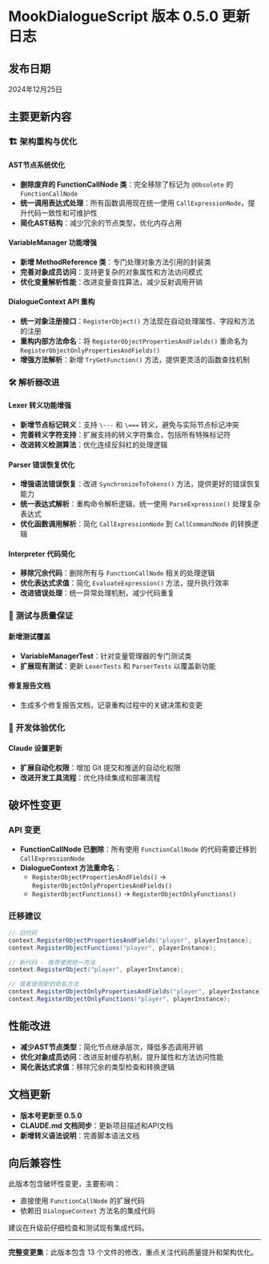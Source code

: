 # MookDialogueScript 版本 0.5.0 更新日志

## 发布日期
2024年12月25日

## 主要更新内容

### 🏗️ 架构重构与优化

#### AST节点系统优化
- **删除废弃的 FunctionCallNode 类**：完全移除了标记为 `@Obsolete` 的 `FunctionCallNode`
- **统一调用表达式处理**：所有函数调用现在统一使用 `CallExpressionNode`，提升代码一致性和可维护性
- **简化AST结构**：减少冗余的节点类型，优化内存占用

#### VariableManager 功能增强
- **新增 MethodReference 类**：专门处理对象方法引用的封装类
- **完善对象成员访问**：支持更复杂的对象属性和方法访问模式
- **优化变量解析性能**：改进变量查找算法，减少反射调用开销

#### DialogueContext API 重构
- **统一对象注册接口**：`RegisterObject()` 方法现在自动处理属性、字段和方法的注册
- **重构内部方法命名**：将 `RegisterObjectPropertiesAndFields()` 重命名为 `RegisterObjectOnlyPropertiesAndFields()`
- **增强方法解析**：新增 `TryGetFunction()` 方法，提供更灵活的函数查找机制

### 🛠️ 解析器改进

#### Lexer 转义功能增强
- **新增节点标记转义**：支持 `\---` 和 `\===` 转义，避免与实际节点标记冲突
- **完善转义字符支持**：扩展支持的转义字符集合，包括所有特殊标记符
- **改进转义检测算法**：优化连续反斜杠的处理逻辑

#### Parser 错误恢复优化
- **增强语法错误恢复**：改进 `SynchronizeToTokens()` 方法，提供更好的错误恢复能力
- **统一表达式解析**：重构命令解析逻辑，统一使用 `ParseExpression()` 处理复杂表达式
- **优化函数调用解析**：简化 `CallExpressionNode` 到 `CallCommandNode` 的转换逻辑

#### Interpreter 代码简化
- **移除冗余代码**：删除所有与 `FunctionCallNode` 相关的处理逻辑
- **优化表达式求值**：简化 `EvaluateExpression()` 方法，提升执行效率
- **改进错误处理**：统一异常处理机制，减少代码重复

### 🧪 测试与质量保证

#### 新增测试覆盖
- **VariableManagerTest**：针对变量管理器的专门测试类
- **扩展现有测试**：更新 `LexerTests` 和 `ParserTests` 以覆盖新功能

#### 修复报告文档
- 生成多个修复报告文档，记录重构过程中的关键决策和变更

### 🔧 开发体验优化

#### Claude 设置更新
- **扩展自动化权限**：增加 Git 提交和推送的自动化权限
- **改进开发工具流程**：优化持续集成和部署流程

## 破坏性变更

### API 变更
- **FunctionCallNode 已删除**：所有使用 `FunctionCallNode` 的代码需要迁移到 `CallExpressionNode`
- **DialogueContext 方法重命名**：
  - `RegisterObjectPropertiesAndFields()` → `RegisterObjectOnlyPropertiesAndFields()`
  - `RegisterObjectFunctions()` → `RegisterObjectOnlyFunctions()`

### 迁移建议
```csharp
// 旧代码
context.RegisterObjectPropertiesAndFields("player", playerInstance);
context.RegisterObjectFunctions("player", playerInstance);

// 新代码 - 推荐使用统一方法
context.RegisterObject("player", playerInstance);

// 或者使用新的命名方法
context.RegisterObjectOnlyPropertiesAndFields("player", playerInstance);
context.RegisterObjectOnlyFunctions("player", playerInstance);
```

## 性能改进

- **减少AST节点类型**：简化节点继承层次，降低多态调用开销
- **优化对象成员访问**：改进反射缓存机制，提升属性和方法访问性能
- **简化表达式求值**：移除冗余的类型检查和转换逻辑

## 文档更新

- **版本号更新至 0.5.0**
- **CLAUDE.md 文档同步**：更新项目描述和API文档
- **新增转义语法说明**：完善脚本语法文档

## 向后兼容性

此版本包含破坏性变更，主要影响：
- 直接使用 `FunctionCallNode` 的扩展代码
- 依赖旧 `DialogueContext` 方法名的集成代码

建议在升级前仔细检查和测试现有集成代码。

---

**完整变更集**：此版本包含 13 个文件的修改，重点关注代码质量提升和架构优化。